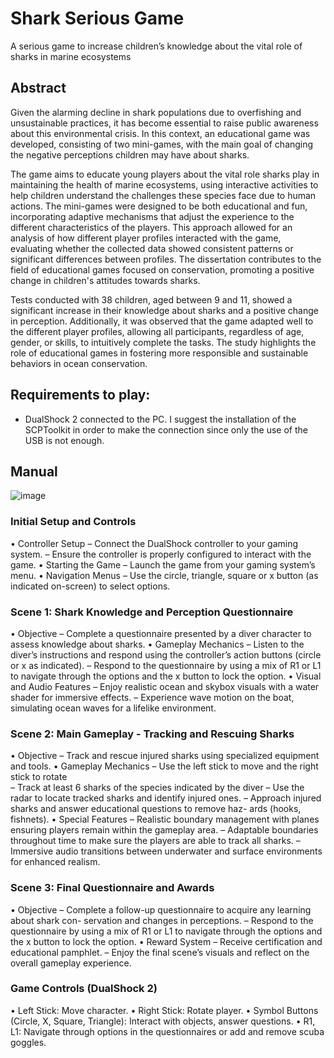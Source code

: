 # Shark Serious Game
A serious game to increase children’s knowledge about the vital role of sharks in marine ecosystems

## Abstract 
Given the alarming decline in shark populations due to overfishing and unsustainable practices, it has become essential to raise public awareness about this environmental crisis. In this context, an educational game was developed, consisting of two mini-games, with the main goal of changing the negative perceptions children may have about sharks.

The game aims to educate young players about the vital role sharks play in maintaining the health of marine ecosystems, using interactive activities to help children understand the challenges these species face due to human actions. The mini-games were designed to be both educational and fun, incorporating adaptive mechanisms that adjust the experience to the different characteristics of the players. This approach allowed for an analysis of how different player profiles interacted with the game, evaluating whether the collected data showed consistent patterns or significant differences between profiles. The dissertation contributes to the field of educational games focused on conservation, promoting a positive change in children's attitudes towards sharks.

Tests conducted with 38 children, aged between 9 and 11, showed a significant increase in their knowledge about sharks and a positive change in perception. Additionally, it was observed that the game adapted well to the different player profiles, allowing all participants, regardless of age, gender, or skills, to intuitively complete the tasks. The study highlights the role of educational games in fostering more responsible and sustainable behaviors in ocean conservation.

## Requirements to play: 
- DualShock 2 connected to the PC. I suggest the installation of the SCPToolkit in order to make the connection since only the use of the USB is not enough.

## Manual
![image](https://github.com/user-attachments/assets/648aa2c1-53c9-4381-bcc6-dab7154e2dbf)
### Initial Setup and Controls
• Controller Setup
  – Connect the DualShock controller to your gaming system.
  – Ensure the controller is properly configured to interact with the game.
• Starting the Game
  – Launch the game from your gaming system’s menu.
• Navigation Menus
  – Use the circle, triangle, square or x button (as indicated on-screen) to select
options.
### Scene 1: Shark Knowledge and Perception Questionnaire
• Objective
  – Complete a questionnaire presented by a diver character to assess knowledge
about sharks.
• Gameplay Mechanics
  – Listen to the diver’s instructions and respond using the controller’s action
buttons (circle or x as indicated).
  – Respond to the questionnaire by using a mix of R1 or L1 to navigate through
the options and the x button to lock the option.
• Visual and Audio Features
  – Enjoy realistic ocean and skybox visuals with a water shader for immersive
effects.
  – Experience wave motion on the boat, simulating ocean waves for a lifelike
environment.
### Scene 2: Main Gameplay - Tracking and Rescuing Sharks
• Objective
  – Track and rescue injured sharks using specialized equipment and tools.
• Gameplay Mechanics
  – Use the left stick to move and the right stick to rotate  
  – Track at least 6 sharks of the species indicated by the diver
  – Use the radar to locate tracked sharks and identify injured ones.
  – Approach injured sharks and answer educational questions to remove haz-
ards (hooks, fishnets).
• Special Features
  – Realistic boundary management with planes ensuring players remain within
the gameplay area.
  – Adaptable boundaries throughout time to make sure the players are able to
track all sharks.
  – Immersive audio transitions between underwater and surface environments
for enhanced realism.
### Scene 3: Final Questionnaire and Awards
• Objective
  – Complete a follow-up questionnaire to acquire any learning about shark con-
servation and changes in perceptions.
  – Respond to the questionnaire by using a mix of R1 or L1 to navigate through
the options and the x button to lock the option.
• Reward System
  – Receive certification and educational pamphlet.
  – Enjoy the final scene’s visuals and reflect on the overall gameplay experience.
### Game Controls (DualShock 2)
• Left Stick: Move character.
• Right Stick: Rotate player.
• Symbol Buttons (Circle, X, Square, Triangle): Interact with objects, answer
questions.
• R1, L1: Navigate through options in the questionnaires or add and remove scuba
goggles.
